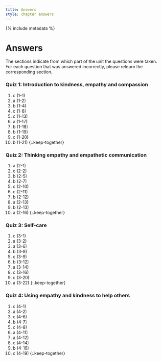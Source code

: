 ```yaml
---
title: Answers
style: chapter answers
---
```


{% include metadata %}

# Answers

The sections indicate from which part of the unit the questions were taken. For each question that was answered incorrectly, please relearn the corresponding section.

### Quiz 1: Introduction to kindness, empathy and compassion

1. c (1-1)
2. a (1-2)
3. b (1-4)
4. c (1-8)
5. c (1-13)
6. a (1-17)
7. b (1-18)
8. b (1-19)
9. c (1-20)
10. b (1-21)
{:.keep-together}

### Quiz 2: Thinking empathy and empathetic communication

1. a (2-1)
2. c (2-2)
3. b (2-5)
4. b (2-7)
5. c (2-10)
6. c (2-11)
7. b (2-12)
8. a (2-13)
9. b (2-13)
10. a (2-16)
{:.keep-together}

### Quiz 3: Self-care

1. c (3-1)
2. a (3-2)
3. a (3-6)
4. b (3-8)
5. c (3-9)
6. b (3-12)
7. a (3-14)
8. c (3-16)
9. c (3-20)
10. a (3-22)
{:.keep-together}

### Quiz 4: Using empathy and kindness to help others

1. c (4-1)
2. a (4-2)
3. c (4-6)
4. b (4-7)
5. c (4-8)
6. a (4-11)
7. a (4-12)
8. c (4-14)
9. b (4-16)
10. c (4-19)
{:.keep-together}